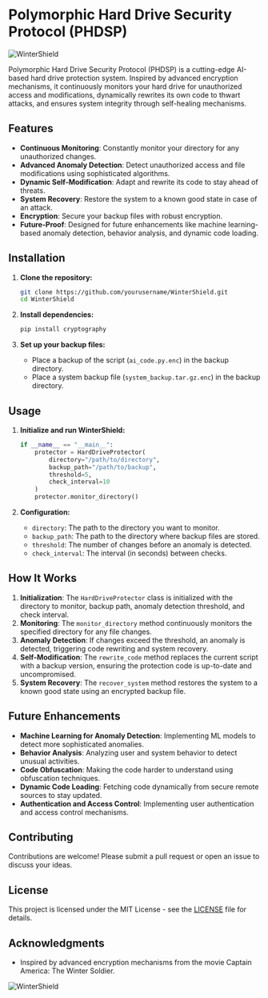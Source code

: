 
# Polymorphic Hard Drive Security Protocol (PHDSP)

![WinterShield](https://example.com/wintershield-banner.png)


Polymorphic Hard Drive Security Protocol (PHDSP) is a cutting-edge AI-based hard drive protection system. Inspired by advanced encryption mechanisms, it continuously monitors your hard drive for unauthorized access and modifications, dynamically rewrites its own code to thwart attacks, and ensures system integrity through self-healing mechanisms.

## Features

- **Continuous Monitoring**: Constantly monitor your directory for any unauthorized changes.
- **Advanced Anomaly Detection**: Detect unauthorized access and file modifications using sophisticated algorithms.
- **Dynamic Self-Modification**: Adapt and rewrite its code to stay ahead of threats.
- **System Recovery**: Restore the system to a known good state in case of an attack.
- **Encryption**: Secure your backup files with robust encryption.
- **Future-Proof**: Designed for future enhancements like machine learning-based anomaly detection, behavior analysis, and dynamic code loading.

## Installation

1. **Clone the repository:**
   ```bash
   git clone https://github.com/yourusername/WinterShield.git
   cd WinterShield
   ```

2. **Install dependencies:**
   ```bash
   pip install cryptography
   ```

3. **Set up your backup files:**
   - Place a backup of the script (`ai_code.py.enc`) in the backup directory.
   - Place a system backup file (`system_backup.tar.gz.enc`) in the backup directory.

## Usage

1. **Initialize and run WinterShield:**
   ```python
   if __name__ == "__main__":
       protector = HardDriveProtector(
           directory="/path/to/directory",
           backup_path="/path/to/backup",
           threshold=5,
           check_interval=10
       )
       protector.monitor_directory()
   ```

2. **Configuration:**
   - `directory`: The path to the directory you want to monitor.
   - `backup_path`: The path to the directory where backup files are stored.
   - `threshold`: The number of changes before an anomaly is detected.
   - `check_interval`: The interval (in seconds) between checks.

## How It Works

1. **Initialization**: The `HardDriveProtector` class is initialized with the directory to monitor, backup path, anomaly detection threshold, and check interval.
2. **Monitoring**: The `monitor_directory` method continuously monitors the specified directory for any file changes.
3. **Anomaly Detection**: If changes exceed the threshold, an anomaly is detected, triggering code rewriting and system recovery.
4. **Self-Modification**: The `rewrite_code` method replaces the current script with a backup version, ensuring the protection code is up-to-date and uncompromised.
5. **System Recovery**: The `recover_system` method restores the system to a known good state using an encrypted backup file.

## Future Enhancements

- **Machine Learning for Anomaly Detection**: Implementing ML models to detect more sophisticated anomalies.
- **Behavior Analysis**: Analyzing user and system behavior to detect unusual activities.
- **Code Obfuscation**: Making the code harder to understand using obfuscation techniques.
- **Dynamic Code Loading**: Fetching code dynamically from secure remote sources to stay updated.
- **Authentication and Access Control**: Implementing user authentication and access control mechanisms.

## Contributing

Contributions are welcome! Please submit a pull request or open an issue to discuss your ideas.

## License

This project is licensed under the MIT License - see the [LICENSE](LICENSE) file for details.

## Acknowledgments

- Inspired by advanced encryption mechanisms from the movie Captain America: The Winter Soldier.

![WinterShield](https://example.com/wintershield-winter-soldier.png)

